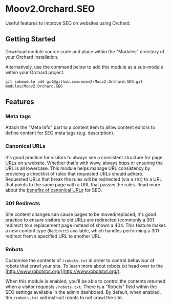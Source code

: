# Moov2.Orchard.SEO

Useful features to improve SEO on websites using Orchard.

## Getting Started

Download module source code and place within the "Modules" directory of your Orchard installation. 

Alternatively, use the command below to add this module as a sub-module within your Orchard project.

```
git submodule add git@github.com:moov2/Moov2.Orchard.SEO.git modules/Moov2.Orchard.SEO
```

## Features

### Meta tags

Attach the "Meta Info" part to a content item to allow content editors to define content for SEO meta tags (e.g. description).

### Canonical URLs

It's good practice for visitors to always see a consistent structure for page URLs on a website. Whether that's with www, always https or ensuring the URL is all lowercase. This module helps manage URL consistency by providing a checklist of rules that requested URLs should adhere. Requested URLs that break the rules will be redirected (via a `301`) to a URL that points to the same page with a URL that passes the rules. Read more about the [benefits of canonical URLs](https://support.google.com/webmasters/answer/139066) for SEO.

### 301 Redirects

Site content changes can cause pages to be moved/replaced; it's good practice to ensure visitors to old URLs are redirected (commonly a 301 redirect) to a replacement page instead of shown a 404. This feature makes a new content type (`Redirect`) available, which handles performing a 301 redirect from a specified URL to another URL.

### Robots

Customise the contents of `/robots.txt` in order to control behaviour of robots that crawl your site. To learn more about robots.txt head over to the [http://www.robotstxt.org/](http://www.robotstxt.org/). 

When this module is enabled, you'll be able to control the contents returned when a visitor requests `/robots.txt`. There is a "Robots" field within the SEO settings available in the admin dashboard. By default, when enabled, the `/robots.txt` will instruct robots to not crawl the site.